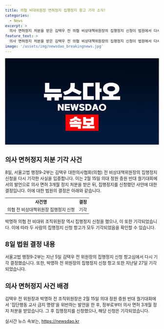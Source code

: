 ```yaml
---
title: 의협 비대위원장 면허정지 집행정지 항고 기각 소식!
categories:
  - News
excerpt: >
  의사 면허정지 처분을 받은 김택우 전 의협 비상대책위원장의 집행정지 신청이 법원에서 다시 기각됐다. 서울고법은 지난 5일 면허정지 집행정지 신청 항고심에서 기각 결정했는데, 정부는 김 전 위원장과 박 전 비대위 조직위원장이 발언으로 의사 면허 정지 처분을 받은 사건에 대해 계속 이어지고 있다. 
feature_text: >
  의사 면허정지 처분을 받은 김택우 전 의협 비상대책위원장의 집행정지 신청이 법원에서 다시 기각됐다. 서울고법은 지난 5일 면허정지 집행정지 신청 항고심에서 기각 결정했는데, 정부는 김 전 위원장과 박 전 비대위 조직위원장이 발언으로 의사 면허 정지 처분을 받은 사건에 대해 계속 이어지고 있다. 
image: '/assets/img/newsdao_breakingnews.jpg'
---
```


<p><img src="/assets/img/newsdao_breakingnews.jpg" alt="bookingtag 속보" /></p>

<h2 data-ke-size="size26">의사 면허정지 처분 기각 사건</h2>

<p data-ke-size="size16">8일, 서울고법 행정9-2부는 김택우 대한의사협회(의협) 전 비상대책위원장의 집행정지 신청을 다시 기각한 사실을 입증합니다. 이는 2월 15일 의대 정원 증원 반대 궐기대회에서의 발언으로 의사 면허 3개월 정지 처분을 받은 뒤, 집행정지를 신청했던 사안에 대한 결정입니다. 이에 대한 법원의 결정은 아래와 같습니다.</p>

<table>
  <tbody>
    <tr>
      <td style="text-align: center; height: 17px;"><b>사건명</b></td>
      <td style="text-align: center; height: 17px;"><b>결정</b></td>
    </tr>
    <tr>
      <td style="text-align: center; height: 17px;">의협 전 비상대책위원장 집행정지 신청</td>
      <td style="text-align: center; height: 17px;">기각</td>
    </tr>
  </tbody>
</table>

<p data-ke-size="size16">박명하 의협 전 비대위 조직위원장 역시 집행정지 신청을 했으나, 이 또한 기각되었습니다. 이에 따라 두 사람의 집행정지 신청 항고가 모두 기각되었음을 확인할 수 있습니다.</p>

<h2 data-ke-size="size26">8일 법원 결정 내용</h2>

<p data-ke-size="size16">서울고법 행정9-2부는 지난 5일 김택우 전 위원장의 집행정지 신청 항고심에서 다시 기각 결정했습니다. 또한, 박명하 전 위원장의 집행정지 신청 항고 또한 지난달 27일 기각되었습니다.</p>

<h2 data-ke-size="size26">의사 면허정지 사건 배경</h2>

<p data-ke-size="size16">김택우 전 위원장과 박명하 전 조직위원장은 2월 15일 의대 정원 증원 반대 궐기대회에서 '집단행동 교사 금지 명령'을 위반하는 발언을 한 후, 정부로부터 의사 면허 3개월 정지 처분을 받았습니다. 그 후 집행정지를 신청했으나, 해당 신청은 기각되었습니다.</p>
실시간 뉴스 속보는, <a href="https://newsdao.kr" rel="dofollow">https://newsdao.kr</a>


